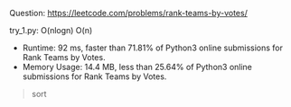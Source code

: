 Question: https://leetcode.com/problems/rank-teams-by-votes/

try_1.py: O(nlogn) O(n)

* Runtime: 92 ms, faster than 71.81% of Python3 online submissions for Rank Teams by Votes.
* Memory Usage: 14.4 MB, less than 25.64% of Python3 online submissions for Rank Teams by Votes.

> sort
